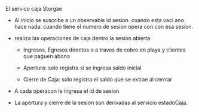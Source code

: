 El servico caja Storgae

- Al inicio se suscribe a un observable id sesion. 
  cuando esta vaci ano hace nada.
  cuando tiene el numero de sesion opera con con esa sesion.

- realiza las operaciones de caja dentro la sesion abierta
   
   - Ingresos, Egresos directos o a traves de cobro en playa y clientes que paguen abono

   - Apertura: solo registra si se ingresa saldo inicial

   - Cierre de Caja: solo registra el saldo que se extrae al cerrrar

- A cada operacon le ingresa el id de sesion

- La apertura y cierre de la sesion son derivadas al servicio estadoCaja.